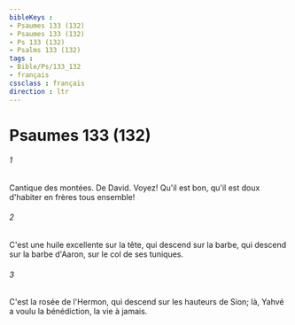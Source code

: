 ```yaml
---
bibleKeys : 
- Psaumes 133 (132)
- Psaumes 133 (132)
- Ps 133 (132)
- Psalms 133 (132)
tags : 
- Bible/Ps/133_132
- français
cssclass : français
direction : ltr
---
```


# Psaumes 133 (132)

###### 1
Cantique des montées. De David. Voyez! Qu'il est bon, qu'il est doux d'habiter en frères tous ensemble!
###### 2
C'est une huile excellente sur la tête, qui descend sur la barbe, qui descend sur la barbe d'Aaron, sur le col de ses tuniques.
###### 3
C'est la rosée de l'Hermon, qui descend sur les hauteurs de Sion; là, Yahvé a voulu la bénédiction, la vie à jamais.

